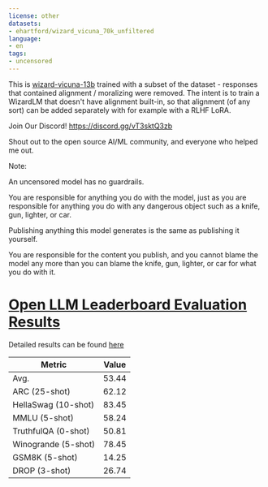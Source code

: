 ```yaml
---
license: other
datasets:
- ehartford/wizard_vicuna_70k_unfiltered
language:
- en
tags:
- uncensored
---
```


This is [wizard-vicuna-13b](https://huggingface.co/junelee/wizard-vicuna-13b) trained with a subset of the dataset - responses that contained alignment / moralizing were removed. The intent is to train a WizardLM that doesn't have alignment built-in, so that alignment (of any sort) can be added separately with for example with a RLHF LoRA.

Join Our Discord! https://discord.gg/vT3sktQ3zb

Shout out to the open source AI/ML community, and everyone who helped me out.

Note:  

An uncensored model has no guardrails.  

You are responsible for anything you do with the model, just as you are responsible for anything you do with any dangerous object such as a knife, gun, lighter, or car.

Publishing anything this model generates is the same as publishing it yourself.

You are responsible for the content you publish, and you cannot blame the model any more than you can blame the knife, gun, lighter, or car for what you do with it.
# [Open LLM Leaderboard Evaluation Results](https://huggingface.co/spaces/HuggingFaceH4/open_llm_leaderboard)
Detailed results can be found [here](https://huggingface.co/datasets/open-llm-leaderboard/details_ehartford__Wizard-Vicuna-30B-Uncensored)

| Metric                | Value                     |
|-----------------------|---------------------------|
| Avg.                  | 53.44   |
| ARC (25-shot)         | 62.12          |
| HellaSwag (10-shot)   | 83.45    |
| MMLU (5-shot)         | 58.24         |
| TruthfulQA (0-shot)   | 50.81   |
| Winogrande (5-shot)   | 78.45   |
| GSM8K (5-shot)        | 14.25        |
| DROP (3-shot)         | 26.74         |
